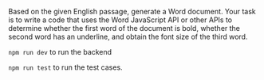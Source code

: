 Based on the given English passage, generate a Word document. Your task is to write a code that uses the Word JavaScript API or other APIs to determine whether the first word of the document is bold, whether the second word has an underline, and obtain the font size of the third word.

``npm run dev`` to run the backend


``npm run test`` to run the test cases.
